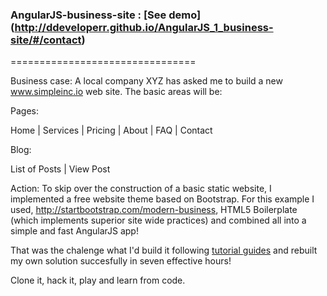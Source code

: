 ### AngularJS-business-site : [See demo] (http://ddeveloperr.github.io/AngularJS_1_business-site/#/contact)
================================

Business case:
A local company XYZ has asked me to build a new www.simpleinc.io web site. The basic areas will be:

Pages: 

Home | 
Services |
Pricing |
About |
FAQ |
Contact

Blog:

List of Posts |
View Post

Action:
To skip over the construction of a basic static website, I implemented a free website theme based on Bootstrap.
For this example I used, http://startbootstrap.com/modern-business, HTML5 Boilerplate (which implements superior site wide practices) and combined all into a simple and fast AngularJS app! 

That was the chalenge what I'd build it following [tutorial guides](https://www.airpair.com/angularjs/building-angularjs-app-tutorial#5-what-exactly-is-angularjs-) and rebuilt my own solution succesfully in seven effective hours! 

Clone it, hack it, play and learn from code.
